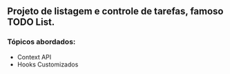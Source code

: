 ## Projeto de listagem e controle de tarefas, famoso TODO List.

### Tópicos abordados:

- Context API
- Hooks Customizados